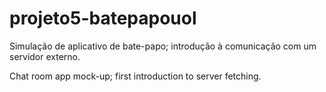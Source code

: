 # projeto5-batepapouol
Simulação de aplicativo de bate-papo; introdução à comunicação com um servidor externo.

Chat room app mock-up; first introduction to server fetching.
